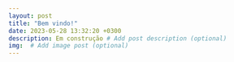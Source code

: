 ```yaml
---
layout: post
title: "Bem vindo!"
date: 2023-05-28 13:32:20 +0300
description: Em construção # Add post description (optional)
img:  # Add image post (optional)
---
```

